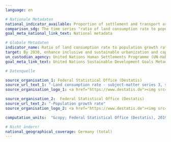 ```yaml
---
language: en

# Nationale Metadaten
national_indicator_available: Proportion of settlement and transport areas to population <br> Land consumption rate <br> Population growth rate <br> Ratio of land consumption rate to population growth rate (year-to-year)
comparison_sdg: The time series "ratio of land consumption rate to population growth rate (year-to-year)" is compliant with the international metadata description. The further three time series provide additional information.
goal_meta_national_link_text: National metadata

# Globale Metadaten
indicator_name: Ratio of land consumption rate to population growth rate
target: By 2030, enhance inclusive and sustainable urbanization and capacity for participatory, integrated and sustainable human settlement planning and management in all countries
un_custodian_agency: United Nations Human Settlements Programme (UN-Habitat)
goal_meta_link_text: United Nations Sustainable Development Goals Metadata

# Datenquelle

source_organisation_1: Federal Statistical Office (Destatis)
source_url_text_1: "-Land consumption rate - subject-matter series 3, series 5.1 (Only available in German)"
source_organisation_logo_1: <a href="https://www.destatis.de"><img src="https://g205sdgs.github.io/sdg-indicators/public/LogosEn/destatis.png" alt="Logo Destatis" /></a>

source_organisation_2:  Federal Statistical Office (Destatis)
source_url_text_2: "-Population growth rate"
source_organisation_logo_2: <a href="https://www.destatis.de"><img src="https://g205sdgs.github.io/sdg-indicators/public/LogosEn/destatis.png" alt="Logo Destatis" /></a>

computation_units:  "&copy; Federal Statistical Office (Destatis), 2019"

# Nicht ändern!
national_geographical_coverage: Germany (total)
---
```

